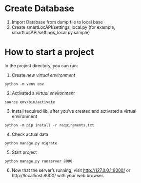 # Create Database

1. Import Database from dump file to local base
2. Create smartLocAPI/settings_local.py (for example, smartLocAPI/settings_local.py.sample)

# How to start a project

In the project directory, you can run:

1.  Create _new virtual environment_

```
python -m venv env
```

2. Activated a _virtual environment_

```
source env/bin/activate
```

3. Install required lib, after you’ve created and activated a virtual environment

```
python -m pip install -r requirements.txt
```

4. Check actual data

```
python manage.py migrate
```

5. Start project

```
python manage.py runserver 8000
```

6. Now that the server’s running, visit http://127.0.0.1:8000/ or http://localhost:8000/ with your web browser.

